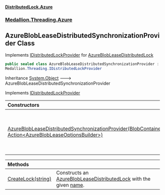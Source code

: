 #### [DistributedLock.Azure](README.md 'README')
### [Medallion.Threading.Azure](Medallion.Threading.Azure.md 'Medallion.Threading.Azure')

## AzureBlobLeaseDistributedSynchronizationProvider Class

Implements [IDistributedLockProvider](https://github.com/madelson/DistributedLock/tree/default-documentation/docs/api/DistributedLock.Core/IDistributedLockProvider.md 'Medallion.Threading.IDistributedLockProvider') for [AzureBlobLeaseDistributedLock](AzureBlobLeaseDistributedLock.md 'Medallion.Threading.Azure.AzureBlobLeaseDistributedLock')

```csharp
public sealed class AzureBlobLeaseDistributedSynchronizationProvider :
Medallion.Threading.IDistributedLockProvider
```

Inheritance [System.Object](https://docs.microsoft.com/en-us/dotnet/api/System.Object 'System.Object') &#129106; AzureBlobLeaseDistributedSynchronizationProvider

Implements [IDistributedLockProvider](https://github.com/madelson/DistributedLock/tree/default-documentation/docs/api/DistributedLock.Core/IDistributedLockProvider.md 'Medallion.Threading.IDistributedLockProvider')

| Constructors | |
| :--- | :--- |
| [AzureBlobLeaseDistributedSynchronizationProvider(BlobContainerClient, Action&lt;AzureBlobLeaseOptionsBuilder&gt;)](AzureBlobLeaseDistributedSynchronizationProvider..ctor.zZb9hLixHKXBbm4hZNaVyQ.md 'Medallion.Threading.Azure.AzureBlobLeaseDistributedSynchronizationProvider.AzureBlobLeaseDistributedSynchronizationProvider(BlobContainerClient, System.Action<Medallion.Threading.Azure.AzureBlobLeaseOptionsBuilder>)') | Constructs a provider that scopes blobs within the provided [blobContainerClient](AzureBlobLeaseDistributedSynchronizationProvider..ctor.zZb9hLixHKXBbm4hZNaVyQ.md#Medallion.Threading.Azure.AzureBlobLeaseDistributedSynchronizationProvider.AzureBlobLeaseDistributedSynchronizationProvider(BlobContainerClient,System.Action_Medallion.Threading.Azure.AzureBlobLeaseOptionsBuilder_).blobContainerClient 'Medallion.Threading.Azure.AzureBlobLeaseDistributedSynchronizationProvider.AzureBlobLeaseDistributedSynchronizationProvider(BlobContainerClient, System.Action<Medallion.Threading.Azure.AzureBlobLeaseOptionsBuilder>).blobContainerClient') and uses the provided [options](AzureBlobLeaseDistributedSynchronizationProvider..ctor.zZb9hLixHKXBbm4hZNaVyQ.md#Medallion.Threading.Azure.AzureBlobLeaseDistributedSynchronizationProvider.AzureBlobLeaseDistributedSynchronizationProvider(BlobContainerClient,System.Action_Medallion.Threading.Azure.AzureBlobLeaseOptionsBuilder_).options 'Medallion.Threading.Azure.AzureBlobLeaseDistributedSynchronizationProvider.AzureBlobLeaseDistributedSynchronizationProvider(BlobContainerClient, System.Action<Medallion.Threading.Azure.AzureBlobLeaseOptionsBuilder>).options'). |

| Methods | |
| :--- | :--- |
| [CreateLock(string)](AzureBlobLeaseDistributedSynchronizationProvider.CreateLock.I34EpC7k9lisV6FiK0xunw.md 'Medallion.Threading.Azure.AzureBlobLeaseDistributedSynchronizationProvider.CreateLock(string)') | Constructs an [AzureBlobLeaseDistributedLock](AzureBlobLeaseDistributedLock.md 'Medallion.Threading.Azure.AzureBlobLeaseDistributedLock') with the given [name](AzureBlobLeaseDistributedSynchronizationProvider.CreateLock.I34EpC7k9lisV6FiK0xunw.md#Medallion.Threading.Azure.AzureBlobLeaseDistributedSynchronizationProvider.CreateLock(string).name 'Medallion.Threading.Azure.AzureBlobLeaseDistributedSynchronizationProvider.CreateLock(string).name'). |

